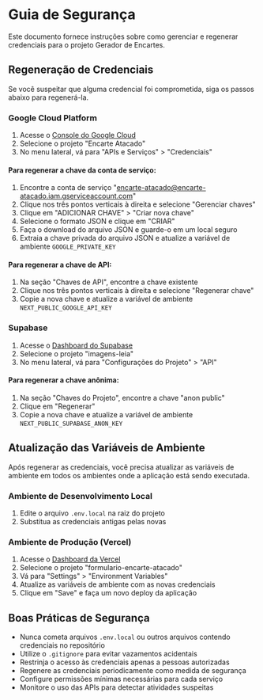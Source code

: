 # Guia de Segurança

Este documento fornece instruções sobre como gerenciar e regenerar credenciais para o projeto Gerador de Encartes.

## Regeneração de Credenciais

Se você suspeitar que alguma credencial foi comprometida, siga os passos abaixo para regenerá-la.

### Google Cloud Platform

1. Acesse o [Console do Google Cloud](https://console.cloud.google.com/)
2. Selecione o projeto "Encarte Atacado"
3. No menu lateral, vá para "APIs e Serviços" > "Credenciais"

#### Para regenerar a chave da conta de serviço:

1. Encontre a conta de serviço "encarte-atacado@encarte-atacado.iam.gserviceaccount.com"
2. Clique nos três pontos verticais à direita e selecione "Gerenciar chaves"
3. Clique em "ADICIONAR CHAVE" > "Criar nova chave"
4. Selecione o formato JSON e clique em "CRIAR"
5. Faça o download do arquivo JSON e guarde-o em um local seguro
6. Extraia a chave privada do arquivo JSON e atualize a variável de ambiente `GOOGLE_PRIVATE_KEY`

#### Para regenerar a chave de API:

1. Na seção "Chaves de API", encontre a chave existente
2. Clique nos três pontos verticais à direita e selecione "Regenerar chave"
3. Copie a nova chave e atualize a variável de ambiente `NEXT_PUBLIC_GOOGLE_API_KEY`

### Supabase

1. Acesse o [Dashboard do Supabase](https://app.supabase.io/)
2. Selecione o projeto "imagens-leia"
3. No menu lateral, vá para "Configurações do Projeto" > "API"

#### Para regenerar a chave anônima:

1. Na seção "Chaves do Projeto", encontre a chave "anon public"
2. Clique em "Regenerar"
3. Copie a nova chave e atualize a variável de ambiente `NEXT_PUBLIC_SUPABASE_ANON_KEY`

## Atualização das Variáveis de Ambiente

Após regenerar as credenciais, você precisa atualizar as variáveis de ambiente em todos os ambientes onde a aplicação está sendo executada.

### Ambiente de Desenvolvimento Local

1. Edite o arquivo `.env.local` na raiz do projeto
2. Substitua as credenciais antigas pelas novas

### Ambiente de Produção (Vercel)

1. Acesse o [Dashboard da Vercel](https://vercel.com/)
2. Selecione o projeto "formulario-encarte-atacado"
3. Vá para "Settings" > "Environment Variables"
4. Atualize as variáveis de ambiente com as novas credenciais
5. Clique em "Save" e faça um novo deploy da aplicação

## Boas Práticas de Segurança

- Nunca cometa arquivos `.env.local` ou outros arquivos contendo credenciais no repositório
- Utilize o `.gitignore` para evitar vazamentos acidentais
- Restrinja o acesso às credenciais apenas a pessoas autorizadas
- Regenere as credenciais periodicamente como medida de segurança
- Configure permissões mínimas necessárias para cada serviço
- Monitore o uso das APIs para detectar atividades suspeitas
